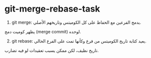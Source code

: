 # git-merge-rebase-task
1. git merge:
يدمج الفرعين مع الحفاظ على كل الكوميتس وتاريخهم الأصلي.

يظهر كوميت دمج (merge commit) لوحده.

2. git rebase:
يعيد كتابة تاريخ الكوميتس من فرع وكأنها تمت على الفرع الحالي.

تاريخ نظيف، لكن ممكن يسبب تعقيدات لو فيه تضارب.

